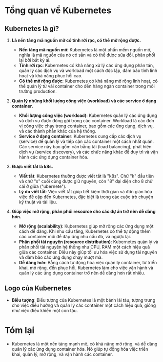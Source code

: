 # Tổng quan về Kubernetes

## Kubernetes là gì?

1. **Là nền tảng mã nguồn mở có tính rời rạc, có thể mở rộng được.**
   - **Nền tảng mã nguồn mở**: Kubernetes là một phần mềm nguồn mở, nghĩa là mã nguồn của nó có sẵn và có thể được sửa đổi, phân phối lại bởi bất kỳ ai.
   - **Tính rời rạc**: Kubernetes có khả năng xử lý các ứng dụng phân tán, quản lý các dịch vụ và workload một cách độc lập, đảm bảo tính linh hoạt và khả năng phục hồi cao.
   - **Có thể mở rộng được**: Kubernetes có khả năng mở rộng linh hoạt, có thể quản lý từ vài container cho đến hàng ngàn container trong môi trường production.

2. **Quản lý những khối lượng công việc (workload) và các service ở dạng container.**
   - **Khối lượng công việc (workload)**: Kubernetes quản lý các ứng dụng và dịch vụ được đóng gói trong các container. Workload là các đơn vị công việc chạy trong container, bao gồm các ứng dụng, dịch vụ, và các thành phần khác của hệ thống.
   - **Service ở dạng container**: Kubernetes cung cấp các dịch vụ (service) để quản lý và tiếp cận các container một cách nhất quán. Các service này bao gồm cân bằng tải (load balancing), phát hiện dịch vụ (service discovery), và các chức năng khác để duy trì và vận hành các ứng dụng container hóa.

3. **Được viết tắt là k8s.**

    - **Viết tắt**: Kubernetes thường được viết tắt là "k8s". Chữ "k" đầu tiên và chữ "s" cuối cùng được giữ nguyên, còn "8" đại diện cho 8 chữ cái ở giữa ("ubernete").
    - **Lý do viết tắt**: Việc viết tắt giúp tiết kiệm thời gian và đơn giản hóa việc đề cập đến Kubernetes, đặc biệt là trong các cuộc trò chuyện kỹ thuật và tài liệu.

4. **Giúp việc mở rộng, phân phối resource cho các dự án trở nên dễ dàng hơn.**
    - **Mở rộng (scalability)**: Kubernetes giúp mở rộng các ứng dụng một cách dễ dàng. Khi nhu cầu tăng, Kubernetes có thể tự động thêm các container mới để đáp ứng nhu cầu đó, và ngược lại.
    - **Phân phối tài nguyên (resource distribution)**: Kubernetes quản lý và phân phối tài nguyên hệ thống như CPU, RAM một cách hiệu quả giữa các container. Điều này giúp tối ưu hóa việc sử dụng tài nguyên và đảm bảo các ứng dụng chạy mượt mà.
    - **Dễ dàng hơn**: Bằng cách tự động hóa việc quản lý container, từ triển khai, mở rộng, đến phục hồi, Kubernetes làm cho việc vận hành và quản lý các ứng dụng container trở nên dễ dàng hơn rất nhiều.

## Logo của Kubernetes
- **Biểu tượng**: Biểu tượng của Kubernetes là một bánh lái tàu, tượng trưng cho việc điều hướng và quản lý các container một cách hiệu quả, giống như việc điều khiển một con tàu.

# Tóm lại
- Kubernetes là một nền tảng mạnh mẽ, có khả năng mở rộng, và dễ dàng quản lý các ứng dụng container hóa. Nó giúp tự động hóa việc triển khai, quản lý, mở rộng, và vận hành các container.
